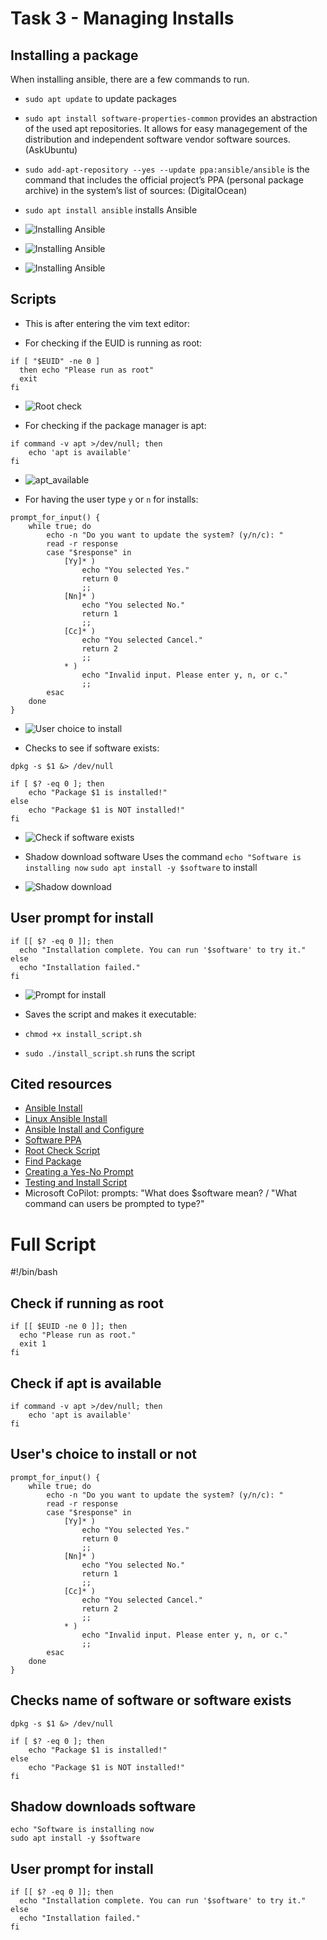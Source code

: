 # Task 3 - Managing Installs

## Installing a package

When installing ansible, there are a few commands to run.
- `sudo apt update` to update packages
- `sudo apt install software-properties-common` provides an abstraction of the used apt repositories. It allows for easy managegement of the distribution and independent software vendor software sources. (AskUbuntu)
- `sudo add-apt-repository --yes --update ppa:ansible/ansible` is the command that includes the official project’s PPA (personal package archive) in the system’s list of sources: (DigitalOcean)
- `sudo apt install ansible` installs Ansible

- ![Installing Ansible](ansible_install.png)

- ![Installing Ansible](ansible_install2.png)

- ![Installing Ansible](ansible_install3.png)

## Scripts

- This is after entering the vim text editor:

- For checking if the EUID is running as root:
```
if [ "$EUID" -ne 0 ] 
  then echo "Please run as root"
  exit 
fi 
```
- ![Root check](root_check.png)

- For checking if the package manager is apt: 
```
if command -v apt >/dev/null; then 
    echo 'apt is available' 
fi 
```
- ![apt_available](apt_available.png)

- For having the user type `y` or `n` for installs: 
```
prompt_for_input() { 
    while true; do 
        echo -n "Do you want to update the system? (y/n/c): " 
        read -r response 
        case "$response" in 
            [Yy]* ) 
                echo "You selected Yes." 
                return 0 
                ;; 
            [Nn]* ) 
                echo "You selected No." 
                return 1 
                ;; 
            [Cc]* ) 
                echo "You selected Cancel." 
                return 2 
                ;; 
            * ) 
                echo "Invalid input. Please enter y, n, or c." 
                ;; 
        esac 
    done 
} 
```
- ![User choice to install](install.png)

- Checks to see if software exists:
```
dpkg -s $1 &> /dev/null 

if [ $? -eq 0 ]; then 
    echo "Package $1 is installed!" 
else 
    echo "Package $1 is NOT installed!" 
fi 
```
- ![Check if software exists](software.png)

- Shadow download software 
Uses the command `echo "Software is installing now` 
`sudo apt install -y $software` to install 

- ![Shadow download](shadow_download.png)

## User prompt for install
```
if [[ $? -eq 0 ]]; then 
  echo "Installation complete. You can run '$software' to try it." 
else 
  echo "Installation failed." 
fi 
```
- ![Prompt for install](install_prompt.png)

- Saves the script and makes it executable:
- `chmod +x install_script.sh`
- `sudo ./install_script.sh` runs the script

## Cited resources

- [Ansible Install](https://docs.ansible.com/ansible/latest/installation_guide/installation_distros.html#installing-ansible-on-ubuntu)
- [Linux Ansible Install](https://linuxhandbook.com/install-ansible-linux/)
- [Ansible Install and Configure](https://www.digitalocean.com/community/tutorials/how-to-install-and-configure-ansible-on-ubuntu-22-04)
- [Software PPA](https://askubuntu.com/questions/1000118/what-is-software-properties-common)
- [Root Check Script](https://stackoverflow.com/questions/18215973/how-to-check-if-running-as-root-in-a-bash-script)
- [Find Package](https://unix.stackexchange.com/questions/519773/find-package-os-distribution-manager-for-automation)
- [Creating a Yes-No Prompt](https://ostechnix.com/create-interactive-bash-scripts-with-yes-no-cancel-prompt/)
- [Testing and Install Script](https://linuxconfig.org/how-to-test-for-installed-package-using-shell-script-on-ubuntu-and-debian)
-  Microsoft CoPilot: prompts: "What does $software mean? / "What command can users be prompted to type?"

# Full Script

#!/bin/bash

## Check if running as root
```
if [[ $EUID -ne 0 ]]; then
  echo "Please run as root."
  exit 1
fi
```
## Check if apt is available
```
if command -v apt >/dev/null; then
    echo 'apt is available'
fi
```
## User's choice to install or not
```
prompt_for_input() {
    while true; do
        echo -n "Do you want to update the system? (y/n/c): "
        read -r response
        case "$response" in
            [Yy]* )
                echo "You selected Yes."
                return 0
                ;;
            [Nn]* )
                echo "You selected No."
                return 1
                ;;
            [Cc]* )
                echo "You selected Cancel."
                return 2
                ;;
            * )
                echo "Invalid input. Please enter y, n, or c."
                ;;
        esac
    done
}
```
## Checks name of software or software exists
```
dpkg -s $1 &> /dev/null

if [ $? -eq 0 ]; then
    echo "Package $1 is installed!"
else
    echo "Package $1 is NOT installed!"
fi
```
## Shadow downloads software
```
echo "Software is installing now
sudo apt install -y $software
```
## User prompt for install
```
if [[ $? -eq 0 ]]; then
  echo "Installation complete. You can run '$software' to try it."
else
  echo "Installation failed."
fi
```
